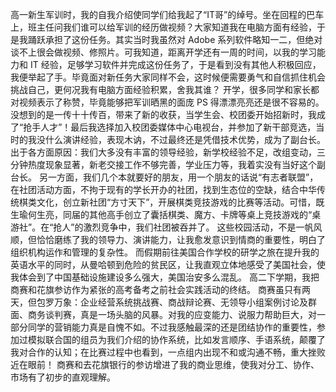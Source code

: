 高一新生军训时，我的自我介绍使同学们给我起了“IT哥”的绰号。坐在回程的巴车上，班主任问我们谁可以给军训的经历做视频？大家知道我在电脑方面有经验，于是我踊跃承担了这份任务。其实当时我虽然对 Adobe 系列软件略知一二，但绝对谈不上很会做视频、修照片。可我知道，距离开学还有一周的时间，以我的学习能力和 IT 经验，足够学习软件并完成这份任务了，于是看到没有其他人积极回应，我便举起了手。毕竟面对新任务大家同样不会，这时候便需要勇气和自信抓住机会挑战自己，更何况我有电脑方面经验积累，舍我其谁？
开学，很多同学和家长都对视频表示了称赞，毕竟能够把军训晒黑的面庞 PS 得漂漂亮亮还是很不容易的。没想到的是一传十十传百，带来了新的收获，当学生会、校团委开始招新时，我成了“抢手人才”！最后我选择加入校团委媒体中心电视台，并参加了新干部竞选，当时的我没什么演讲经验，表现木讷，不过最终还是凭借技术优势，成为了副台长。出于各方面原因：我们大多没有丰富的领导经验，新学校经验不足，改组变动，三分钟热度现象显著，新老交接工作不够完善，学业压力等，我着实没有当好这个副台长。
另一方面，我们几个本就要好的朋友，用一个朋友的话说“有志者联盟”，在社团活动方面，不拘于现有的学长开办的社团，找到生态位的空缺，结合中华传统棋类文化，创立新社团“方寸天下”，开展棋类竞技游戏的比赛等活动。可惜，既生瑜何生亮，同届的其他高手创立了囊括棋类、魔方、卡牌等桌上竞技游戏的“桌游社”。在“抢人”的激烈竞争中，我们社团被吞并了。
这些校园活动，不是一帆风顺，但恰恰磨练了我的领导力、演讲能力，让我愈发意识到情商的重要性，明白了组织机构运作和管理的复杂性。
而假期前往美国合作学校的研学之旅在提升我的英语水平的同时，从曼哈顿到危险的贫民区，让我直观立体地感受了美国社会，使我体会到了中国基础设施建设多么强大，美国治安多么混乱。
高二下学期，我把商赛和花旗参访作为紧张的高考备考之前社会实践活动的终结。
商赛虽只有两天，但包罗万象：企业经营系统挑战赛、商战辩论赛、无领导小组案例讨论及群面、商务谈判赛，真是一场头脑的风暴。对我的应变能力、说服力帮助巨大，对一部分同学的营销能力真是自愧不如。不过我感触最深的还是团结协作的重要性，参加过模拟联合国的组员为我们介绍的协作系统，比如发言顺序、手语系统，颠覆了我对合作的认知；在比赛过程中也看到，一点组内出现不和或沟通不畅，重大挫败近在眼前！
商赛和去花旗银行的参访增进了我的商业思维，使我对分工、协作、市场有了初步的直观理解。

